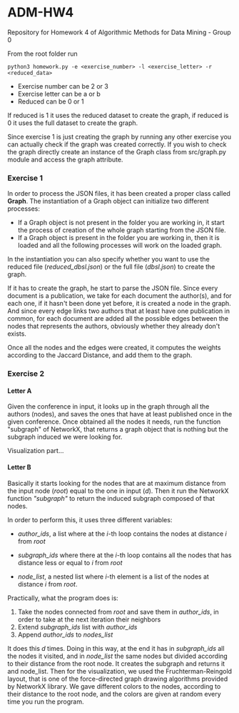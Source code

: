 # ADM-HW4
Repository for Homework 4 of Algorithmic Methods for Data Mining - Group 0

From the root folder run

```
python3 homework.py -e <exercise_number> -l <exercise_letter> -r <reduced_data>
```
* Exercise number can be 2 or 3
* Exercise letter can be a or b
* Reduced can be 0 or 1

If reduced is 1 it uses the reduced dataset to create the graph, if reduced is 0 it uses the full dataset to create the graph.

Since exercise 1 is just creating the graph by running any other exercise you can actually check if the graph was created correctly. If you wish to check the graph directly create an instance of the Graph class from src/graph.py module and access the graph attribute.


### Exercise 1

In order to process the JSON files, it has been created a proper class called **Graph**. The instantiation of a Graph object can initialize two different processes:

- If a Graph object is not present in the folder you are working in, it start the process of creation of the whole graph starting from the JSON file.
- If a Graph object is present in the folder you are working in, then it is loaded and all the following processes will work on the loaded graph.

In the instantiation you can also specify whether you want to use the reduced file (*reduced_dbsl.json*) or the full file (*dbsl.json*) to create the graph.

If it has to create the graph, he start to parse the JSON file. Since every document is a publication, we take for each document the author(s), and for each one, if it hasn't been done yet before, it is created a node in the graph. And since every edge links two authors that at least have one publication in common, for each document are added all the possible edges between the nodes that represents the authors, obviously whether they already don't exists.

Once all the nodes and the edges were created, it computes the weights according to the Jaccard Distance, and add them to the graph.


### Exercise 2

#### Letter A

Given the conference in input, it looks up in the graph through all the authors (nodes), and saves the ones that have at least published once in the given conference. Once obtained all the nodes it needs, run the function "subgraph" of NetworkX, that returns a graph object that is nothing but the subgraph induced we were looking for.

Visualization part...

#### Letter B

Basically it starts looking for the nodes that are at maximum distance from the input node (*root*) equal to the one in input (*d*). Then it run the NetworkX function *"subgraph"* to return the induced subgraph composed of that nodes.

In order to perform this, it uses three different variables:

- *author_ids*, a list where at the *i*-th loop contains the nodes at distance *i* from *root*

- *subgraph_ids* where there at the *i*-th loop contains all the nodes that has distance less or equal to *i* from *root*

- *node_list*, a nested list where *i*-th element is a list of the nodes at distance *i* from *root*.

Practically, what the program does is:

1) Take the nodes connected from *root* and save them in *author_ids*, in order to take at the next iteration their neighbors
2) Extend *subgraph_ids* list with *author_ids*
3) Append *author_ids* to *nodes_list*

It does this *d* times. Doing in this way, at the end it has in *subgraph_ids* all the nodes it visited, and in *node_list* the same nodes but divided according to their distance from the root node. It creates the subgraph and returns it and node_list. Then for the visualization, we used the Fruchterman-Reingold layout, that is one of the force-directed graph drawing algorithms provided by NetworkX library. We gave different colors to the nodes, according to their distance to the root node, and the colors are given at random every time you run the program.
